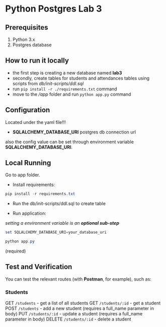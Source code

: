 # Python Postgres Lab 3

## Prerequisites

1. Python 3.x
2. Postgres database

## How to run it locally

- the first step is creating a new database named **lab3**
- secondly, create tables for students and attendances tables using scripts from _db/init-scripts/ddl.sql_
- run `pip install -r ./requirements.txt` command
- move to the _/app_ folder and run `python app.py` command

## Configuration

Located under the yaml file!!!

- **SQLALCHEMY_DATABASE_URI** postgres db connection url

also the config value can be set through environment variable **SQLALCHEMY_DATABASE_URI**.

## Local Running

Go to app folder.

- Install requirements:

```powershell
pip install -r requirements.txt
```

- Run the db/init-scripts/ddl.sql to create table

- Run application:

_setting a environment variable is an **optional sub-step**_

```powershell
set SQLALCHEMY_DATABASE_URI=your_database_uri
```

```powershell
python app.py
```

(required)

## Test and Verification

You can test the relevant routes (with **Postman**, for example), such as:

### Students

GET `/students` - get a list of all students
GET `/students/:id` - get a student
POST `/students` - add a new student (requires a full_name parameter in body)
PUT `/students/:id` - update a student (requires a full_name parameter in body)
DELETE `/students/:id` - delete a student

<!-- ### Attendances -->
